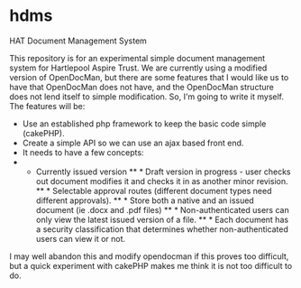 hdms
====

HAT Document Management System

This repository is for an experimental simple document management system for Hartlepool Aspire Trust.   We are currently using a modified version of OpenDocMan, but there are some features that I would like us to have that OpenDocMan does not have, and the OpenDocMan structure does not lend itself to simple modification.   So, I'm going to write it myself.  The features will be:
* Use an established php framework to keep the basic code simple (cakePHP).
* Create a simple API so we can use an ajax based front end.
* It needs to have a few concepts:
*   * Currently issued version
**   * Draft version in progress - user checks out document modifies it and checks it in as another minor revision.
**   * Selectable approval routes (different document types need different approvals).
**   * Store both a native and an issued document (ie .docx and .pdf files)
**   * Non-authenticated users can only view the latest issued version of a file.
**   * Each document has a security classification that determines whether non-authenticated users can view it or not.
  
I may well abandon this and modify opendocman if this proves too difficult, but a quick experiment with cakePHP makes me think it is not too difficult to do.

